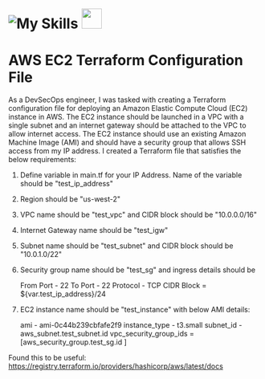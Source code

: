 # ![My Skills](https://skillicons.dev/icons?i=aws,vscode,git,github) <img src ="https://github.com/DrllSGT/AWS-EC2-Terraform-Config/assets/52445175/b7a23d9f-6dc9-4957-be75-fd8c4cb4fd8d" width=40>
# AWS EC2 Terraform Configuration File 



As a DevSecOps engineer, I was tasked with creating a Terraform configuration file for deploying an Amazon Elastic Compute Cloud (EC2) instance in AWS. The EC2 instance should be launched in a VPC with a single subnet and an internet gateway should be attached to the VPC to allow internet access. The EC2 instance should use an existing Amazon Machine Image (AMI) and should have a security group that allows SSH access from my IP address. I created a Terraform file that satisfies the below requirements:

1. Define variable in main.tf for your IP Address. Name of the variable should be "test_ip_address"
2. Region should be "us-west-2"
3. VPC name should be "test_vpc" and CIDR block should be "10.0.0.0/16"
4. Internet Gateway name should be "test_igw"
5. Subnet name should be "test_subnet" and CIDR block should be "10.0.1.0/22"
6. Security group name should be "test_sg" and ingress details should be

    From Port - 22
    To Port - 22
    Protocol - TCP
    CIDR Block = ${var.test_ip_address}/24

7. EC2 instance name should be "test_instance" with below AMI details:

    ami - ami-0c44b239cbfafe2f9
    instance_type - t3.small
    subnet_id - aws_subnet.test_subnet.id
    vpc_security_group_ids = [aws_security_group.test_sg.id ]

Found this to be useful:
https://registry.terraform.io/providers/hashicorp/aws/latest/docs
